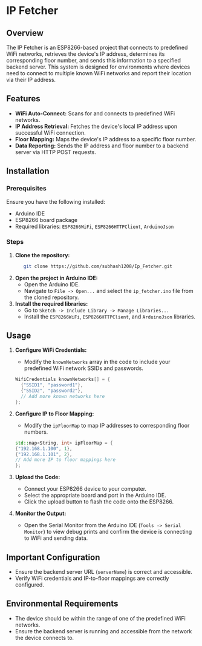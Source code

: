 # IP Fetcher

## Overview
The IP Fetcher is an ESP8266-based project that connects to predefined WiFi networks, retrieves the device's IP address, determines its corresponding floor number, and sends this information to a specified backend server. This system is designed for environments where devices need to connect to multiple known WiFi networks and report their location via their IP address.

## Features
- **WiFi Auto-Connect:** Scans for and connects to predefined WiFi networks.
- **IP Address Retrieval:** Fetches the device's local IP address upon successful WiFi connection.
- **Floor Mapping:** Maps the device's IP address to a specific floor number.
- **Data Reporting:** Sends the IP address and floor number to a backend server via HTTP POST requests.

## Installation
### Prerequisites
Ensure you have the following installed:
- Arduino IDE
- ESP8266 board package
- Required libraries: `ESP8266WiFi`, `ESP8266HTTPClient`, `ArduinoJson`

### Steps
1. **Clone the repository:**
   ```bash
      git clone https://github.com/subhash1208/Ip_Fetcher.git
   ```
2. **Open the project in Arduino IDE:**
   - Open the Arduino IDE.
   - Navigate to `File -> Open...` and select the `ip_fetcher.ino` file from the cloned repository.
3. **Install the required libraries:**
   - Go to `Sketch -> Include Library -> Manage Libraries...`
   - Install the `ESP8266WiFi`, `ESP8266HTTPClient`, and `ArduinoJson` libraries.
## Usage
1. **Configure WiFi Credentials:**
   - Modify the `knownNetworks` array in the code to include your predefined WiFi network SSIDs and passwords.
   ```cpp
   WifiCredentials knownNetworks[] = {
     {"SSID1", "password1"},
     {"SSID2", "password2"},
     // Add more known networks here
   };
   ```
2. **Configure IP to Floor Mapping:**
   - Modify the `ipFloorMap` to map IP addresses to corresponding floor numbers.
   ```cpp
   std::map<String, int> ipFloorMap = {
   {"192.168.1.100", 1},
   {"192.168.1.101", 2},
   // Add more IP to floor mappings here
   };
   ```
3. **Upload the Code:**
   - Connect your ESP8266 device to your computer.
   - Select the appropriate board and port in the Arduino IDE.
   - Click the upload button to flash the code onto the ESP8266.

4. **Monitor the Output:**
   - Open the Serial Monitor from the Arduino IDE (`Tools -> Serial Monitor`) to view debug prints and confirm the device is connecting to WiFi and sending data.

## Important Configuration
- Ensure the backend server URL (`serverName`) is correct and accessible.
- Verify WiFi credentials and IP-to-floor mappings are correctly configured.

## Environmental Requirements
- The device should be within the range of one of the predefined WiFi networks.
- Ensure the backend server is running and accessible from the network the device connects to.


